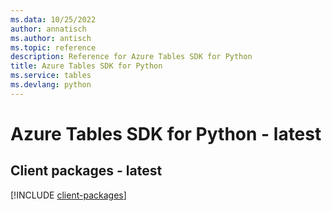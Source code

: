 ```yaml
---
ms.data: 10/25/2022
author: annatisch
ms.author: antisch
ms.topic: reference
description: Reference for Azure Tables SDK for Python
title: Azure Tables SDK for Python
ms.service: tables
ms.devlang: python
---
```

# Azure Tables SDK for Python - latest

## Client packages - latest
[!INCLUDE [client-packages](tables-client-index.md)]